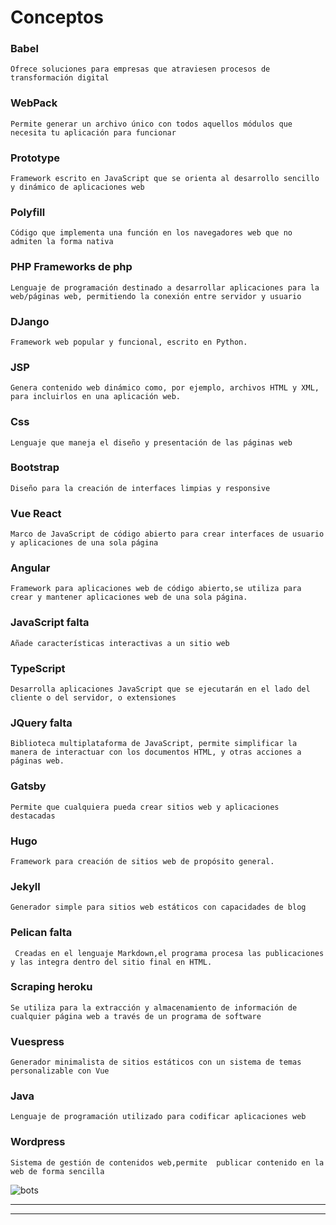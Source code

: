 # Conceptos

### Babel
`Ofrece soluciones para empresas que atraviesen procesos de transformación digital`

### WebPack 
    Permite generar un archivo único con todos aquellos módulos que necesita tu aplicación para funcionar

### Prototype 
    Framework escrito en JavaScript que se orienta al desarrollo sencillo y dinámico de aplicaciones web

### Polyfill
    Código que implementa una función en los navegadores web que no admiten la forma nativa

### PHP Frameworks de php
    Lenguaje de programación destinado a desarrollar aplicaciones para la web/páginas web, permitiendo la conexión entre servidor y usuario 

### DJango 
    Framework web popular y funcional, escrito en Python.

### JSP 
    Genera contenido web dinámico como, por ejemplo, archivos HTML y XML, para incluirlos en una aplicación web.

### Css 
    Lenguaje que maneja el diseño y presentación de las páginas web

### Bootstrap 
    Diseño para la creación de interfaces limpias y responsive

### Vue React
    Marco de JavaScript de código abierto para crear interfaces de usuario y aplicaciones de una sola página

### Angular
    Framework para aplicaciones web de código abierto,se utiliza para crear y mantener aplicaciones web de una sola página.

### JavaScript falta
    Añade características interactivas a un sitio web

### TypeScript 
    Desarrolla aplicaciones JavaScript que se ejecutarán en el lado del cliente o del servidor, o extensiones 

### JQuery falta
    Biblioteca multiplataforma de JavaScript, permite simplificar la manera de interactuar con los documentos HTML, y otras acciones a páginas web.​

### Gatsby
    Permite que cualquiera pueda crear sitios web y aplicaciones destacadas 

### Hugo  
    Framework para creación de sitios web de propósito general. 

### Jekyll
    Generador simple para sitios web estáticos con capacidades de blog

### Pelican falta
     Creadas en el lenguaje Markdown,el programa procesa las publicaciones y las integra dentro del sitio final en HTML.
     
### Scraping heroku 
    Se utiliza para la extracción y almacenamiento de información de cualquier página web a través de un programa de software

### Vuespress 
    Generador minimalista de sitios estáticos con un sistema de temas personalizable con Vue 

### Java 
    Lenguaje de programación utilizado para codificar aplicaciones web

### Wordpress
    Sistema de gestión de contenidos web,permite  publicar contenido en la web de forma sencilla

![bots](https://cdn.habtium.com/habtium/album/3/noticia_1254144381article_image_bots.png)

---


---